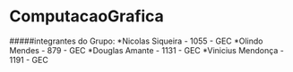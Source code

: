# ComputacaoGrafica
#####integrantes do Grupo:
  *Nicolas Siqueira - 1055 - GEC
  *Olindo Mendes - 879 - GEC
  *Douglas Amante - 1131 - GEC
  *Vinicius Mendonça - 1191 - GEC
